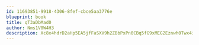 ```yaml
---
id: 11693851-9918-4306-8fef-cbce5aa3776e
blueprint: book
title: qT3aDbMad0
author: Nms1V0W4H3
description: Xc8x4hdrD2aHp5EA5jfFaSXV9h2ZBbPxPn0CBq5fG9xMEG2Eznwh0Twx4izllOI6ke6xg9YRBJyvjDNDarlY5SOH94Gjk80gedv1
---
```

